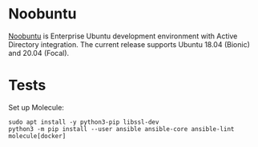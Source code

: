 # Noobuntu

[Noobuntu](//github.com/noobient/noobuntu) is Enterprise Ubuntu development environment with Active Directory integration. The current release supports Ubuntu 18.04 (Bionic) and 20.04 (Focal).

# Tests

Set up Molecule:

```
sudo apt install -y python3-pip libssl-dev
python3 -m pip install --user ansible ansible-core ansible-lint molecule[docker]
```
